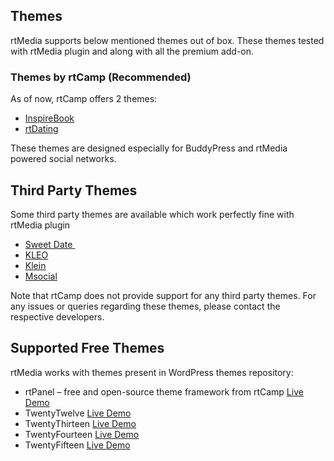 ## Themes

rtMedia supports below mentioned themes out of box. These themes tested with rtMedia plugin and along with all the premium add-on.

### Themes by rtCamp (Recommended)

As of now, rtCamp offers 2 themes:

* [InspireBook](https://rtcamp.com/products/inspirebook)
* [rtDating](https://rtcamp.com/products/rtdating)

These themes are designed especially for BuddyPress and rtMedia powered social networks.


## Third Party Themes


Some third party themes are available which work perfectly fine with rtMedia plugin

* [Sweet Date ](http://rt.cx/sweetdate)
* [KLEO](http://rt.cx/kleo)
* [Klein](http://rt.cx/klein)
* [Msocial](http://rt.cx/msocial)

Note that rtCamp does not provide support for any third party themes. For any issues or queries regarding these themes, please contact the respective developers.

## Supported Free Themes

rtMedia works with themes present in WordPress themes repository:

* rtPanel – free and open-source theme framework from rtCamp [Live Demo](http://demo.rtcamp.com/rtmedia/?theme=rtPanel)
* TwentyTwelve [Live Demo](http://demo.rtcamp.com/rtmedia/?theme=Twenty%20Twelve)
* TwentyThirteen [Live Demo](http://demo.rtcamp.com/rtmedia/?theme=Twenty%20Thirteen)
* TwentyFourteen [Live Demo](http://demo.rtcamp.com/rtmedia/?theme=Twenty%20Fourteen)
* TwentyFifteen [Live Demo](http://demo.rtcamp.com/rtmedia/?theme=Twenty%20Fifteen)
